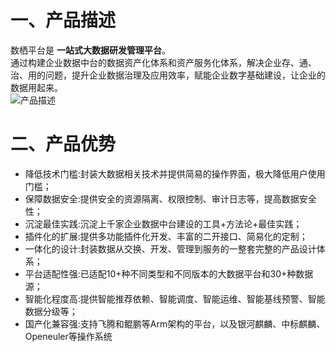 #  一、产品描述  
  数栖平台是 **一站式大数据研发管理平台**。    
  通过构建企业数据中台的数据资产化体系和资产服务化体系，解决企业存、通、治、用的问题，提升企业数据治理及应用效率，赋能企业数字基础建设，让企业的数据用起来。   
  ![产品描述](https://github.com/tanchy82/RealTime-Datawarehouse/blob/master/shuqi/instruction.png "产品描述")    

# 二、产品优势  
- 降低技术门槛:封装大数据相关技术并提供简易的操作界面，极大降低用户使用门槛；  
- 保障数据安全:提供安全的资源隔离、权限控制、审计日志等，提高数据安全性；  
- 沉淀最佳实践:沉淀上千家企业数据中台建设的工具+方法论+最佳实践；  
- 插件化的扩展:提供多功能插件化开发、丰富的二开接口、简易化的定制；  
- 一体化的设计:封装数据从交换、开发、管理到服务的一整套完整的产品设计体系；  
- 平台适配性强:已适配10+种不同类型和不同版本的大数据平台和30+种数据源；  
- 智能化程度高:提供智能推荐依赖、智能调度、智能运维、智能基线预警、智能数据分级等；  
- 国产化兼容强:支持飞腾和鲲鹏等Arm架构的平台，以及银河麒麟、中标麒麟、Openeuler等操作系统  
  
  
